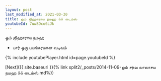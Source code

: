 ```yaml
---
layout: post
last_modified_at: 2021-03-30
title: ஓம் ஜிஹாராய நமஹ ௧௧ டைம்ஸ்
youtubeId: 7uw8Dco6LJk
---
```

 
 
 ஓம் ஜிஹாராய நமஹ  
 
 -  யார் ஒரு பயங்கரமான வடிவம் 
 
  
 
  
 
 
 
 
 
 


{% include youtubePlayer.html id=page.youtubeId %}
 
[Next]({{ site.baseurl }}{% link  split2/_posts/2014-11-09-ஓம் சர்வ லாலாசய நமஹ ௧௧ டைம்ஸ்.md%})
 
